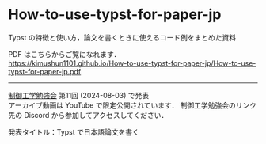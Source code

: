 # How-to-use-typst-for-paper-jp

Typst の特徴と使い方，論文を書くときに使えるコード例をまとめた資料

PDF はこちらからご覧になれます．  
https://kimushun1101.github.io/How-to-use-typst-for-paper-jp/How-to-use-typst-for-paper-jp.pdf

---

[制御工学勉強会](https://control-engineering-seminar.notion.site/5c6643a330184bea9a9f72e2ce87f6ff) 第11回 (2024-08-03) で発表  
アーカイブ動画は YouTube で限定公開されています．
制御工学勉強会のリンク先の Discord から参加してアクセスしてください．

発表タイトル：Typst で日本語論文を書く